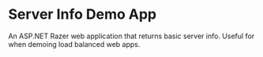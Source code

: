 # Server Info Demo App

An ASP.NET Razer web application that returns basic server info. Useful for when demoing load balanced web apps.
